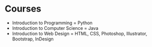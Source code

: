 # Courses


* Introduction to Programming = Python
* Introduction to Computer Science = Java
* Introduction to Web Design = HTML, CSS, Photoshop, Illustrator, Bootstrap, InDesign
